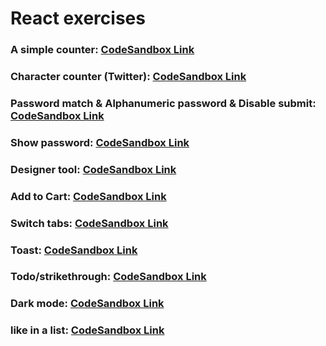 # React exercises

### A simple counter: [CodeSandbox Link](https://codesandbox.io/s/counter-ieiiw?file=/src/App.js)

### Character counter (Twitter): [CodeSandbox Link](https://codesandbox.io/s/twittercount-w3e0g)

### Password match & Alphanumeric password & Disable submit: [CodeSandbox Link](https://codesandbox.io/s/alpha-passwordmatch-submit-etcsu)

### Show password: [CodeSandbox Link](https://codesandbox.io/s/show-password-y0879)

### Designer tool: [CodeSandbox Link](https://codesandbox.io/s/mini-figma-l9ey5)

### Add to Cart: [CodeSandbox Link](https://codesandbox.io/s/cart1-j5mn6?file=/src/App.js)

### Switch tabs: [CodeSandbox Link](https://codesandbox.io/s/switch-tabs-olsqu) 

### Toast: [CodeSandbox Link](https://codesandbox.io/s/toast-ou57j)

### Todo/strikethrough: [CodeSandbox Link](https://codesandbox.io/s/todo-2h93o?file=/src/App.js)

### Dark mode: [CodeSandbox Link](https://codesandbox.io/s/dark-mode-dtn5l?file=/src/App.js)

### like in a list: [CodeSandbox Link](https://codesandbox.io/s/like-in-list-bdvmt)